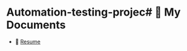 # Automation-testing-projec# 📄 My Documents

- 📝 [Resume](./file:///C:/Users/ABC/Downloads/AUTOMATION%20TEST%20test%20execution%20report%20-%20Sheet1.pdf.pdf)
